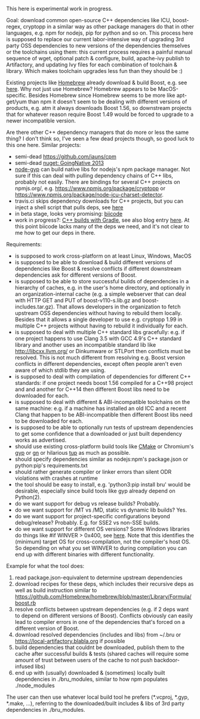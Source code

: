 This here is experimental work in progress.

Goal: download common open-source C++ dependencies like ICU, boost-regex, 
cryptopp in a similar way as other package managers do that in other languages,
e.g. npm for nodejs, pip for python and so on. This process here is supposed 
to replace our current labor-intensive way of upgrading 3rd party OSS 
dependencies to new versions of the dependencies themselves or the toolchains
using them: this current process requires a painful manual sequence of wget, 
optional patch & configure, build, apache-ivy publish to Artifactory, and
updating Ivy files for each combination of toolchain & library. Which makes
toolchain upgrades less fun than they should be :)

Existing projects like
[Homebrew](http://brew.sh/) already download & build Boost, e.g. see 
[here](https://github.com/Homebrew/homebrew/blob/master/Library/Formula/boost.rb).
Why not just use Homebrew? Homebrew appears to be MacOS-specific. Besides Homebrew
since Homebrew seems to be more like apt-get/yum than npm it doesn't seem to be
dealing with different versions of products, e.g. atm it
always downloads Boost 1.56, so downstream projects that for whatever reason
require Boost 1.49 would be forced to upgrade to a newer incompatible version.

Are there other C++ dependency managers that do more or less the same thing? I
don't think so, I've seen a few dead projects though, so good luck to this one 
here. Similar projects:

* semi-dead https://github.com/iauns/cpm
* semi-dead [nuget: GoingNative 2013](http://channel9.msdn.com/Events/GoingNative/2013/Find-Build-Share-Use-Using-NuGet-for-C-and-Cpp-Libraries)
* [node-gyp](https://github.com/TooTallNate/node-gyp) can build native libs for
  nodejs's npm package manager. Not sure if this can deal with pulling 
  dependency chains of C++ libs, probably not easily. There are bindings for
  several C++ projects on npmjs.org/, e.g. https://www.npmjs.org/package/cryptopp 
  or https://www.npmjs.org/package/node-icu-charset-detector.
* travis.ci skips dependency downloads for C++ projects, but you can inject
  a shell script that pulls deps, see 
  [here](http://docs.travis-ci.com/user/languages/cpp/)
* in beta stage, looks very promising: [biicode](https://www.biicode.com)
* work in progress?: 
  [C++ builds with Gradle](http://www.gradleware.com/video/creating-a-world-class-cc-build-system-in-gradle-2/),
  see also blog entry [here](http://blog.biicode.com/file-based-cpp-dependency-manager/). 
  At this point biicode lacks many of the deps we need, and it's not clear to
  me how to get our deps in there.

Requirements:

* is supposed to work cross-platform on at least Linux, Windows, MacOS
* is supposed to be able to download & build different versions of dependencies 
  like Boost & resolve conflicts if different downstream dependencies ask for 
  different versions of Boost.
* is supposed to be able to store successful builds of dependencies in a 
  hierarchy of caches, e.g. in the user's home directory, and optionally in an
  organization-internal cache (e.g. a simple webserver that can deal with HTTP 
  GET and PUT of boost-v110-s.lib.gz and boost-includes.tar.gz). That allows
  developers in the organization to fetch upstream OSS dependencies without
  having to rebuild them locally. Besides that it allows a single developer to
  use e.g. cryptopp 1.99 in multiple C++ projects without having to rebuild it
  individually for each.
* is supposed to deal with multiple C++ standard libs gracefully: e.g. if one
  project happens to use Clang 3.5 with GCC 4.9's C++ standard library and 
  another uses an incompatible standard lib like http://libcxx.llvm.org/ or
  Dinkumware or STLPort then conflicts must be resolved. 
  This is not much different from resolving e.g. Boost version conflicts in
  different dependencies, except often people aren't even aware of which 
  stdlib they are using.
* is supposed to deal with compilation of dependencies for different C++ 
  standards: if one project needs boost 1.56 compiled for a C++98 project and 
  and another for C++14 then different Boost libs need to be downloaded for each.
* is supposed to deal with different & ABI-incompatible toolchains on the same
  machine: e.g. if a machine has installed an old ICC and a recent Clang that
  happen to be ABI-incompatible then different Boost libs need to be downloaded 
  for each.
* is supposed to be able to optionally run tests of upstream dependencies to
  get some confidence that a downloaded or just built dependency works as 
  advertised.
* should use existing cross-platform build tools like [CMake](http://www.cmake.org/)
  or Chromium's [gyp](https://code.google.com/p/gyp/) or
  [gn](https://code.google.com/p/chromium/wiki/gn) or hilarious 
  [tup](http://gittup.org/tup/) as much as possible.
* should specify dependencies similar as nodejs:npm's package.json or 
  python:pip's requirements.txt
* should rather generate compiler or linker errors than silent ODR violations with
  crashes at runtime
* the tool should be easy to install, e.g. 'python3:pip install bru' would be
  desirable, especially since build tools like gyp already depend on Python(2).
* do we want support for debug vs release builds? Probably.
* do we want support for /MT vs /MD, static vs dynamic lib builds? Yes.
* do we want support for project-specific configurations beyond debug/release?
  Probably. E.g. for SSE2 vs non-SSE builds.
* do we want support for different OS versions? Some Windows libraries do
  things like #if WINVER > 0x400, see 
  [here](http://blogs.msdn.com/b/oldnewthing/archive/2007/04/11/2079137.aspx).
  Note that this identifies the (minimum) target OS for cross-compilation, not 
  the compiler's host OS. So depending on what you set WINVER to during compilation
  you can end up with different binaries with different functionality.

Example for what the tool does:

1. read package.json-equivalent to determine upstream dependencies
2. download recipes for these deps, which includes their recursive deps as well
   as build instruction similar to 
   https://github.com/Homebrew/homebrew/blob/master/Library/Formula/boost.rb
3. resolve conflicts between upstream dependencies (e.g. if 2 deps want
   to depend on different versions of Boost). Conflicts obviously can easily
   lead to compiler errors in one of the dependencies that's forced on a 
   different version of Boost.
4. download resolved dependencies (includes and libs) from ~/.bru or
   https://local-artifactory.blabla.org if possible
5. build dependencies that couldnt be downloaded, publish them to the cache
   after successful builds & tests (shared caches will require some amount of trust
   between users of the cache to not push backdoor-infused libs)
6. end up with (usually) downloaded & (sometimes) locally built dependencies
   in ./bru_modules, similar to how npm populates ./node_modules

The user can then use whatever local build tool he prefers (*.vcproj, *.gyp, 
*.make, ...), referring to the downloaded/built includes & libs of 3rd party
dependencies in ./bru_modules.
